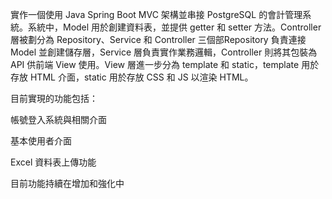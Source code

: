 
實作一個使用 Java Spring Boot MVC 架構並串接 PostgreSQL 的會計管理系統。系統中，Model 用於創建資料表，並提供 getter 和 setter 方法。Controller 層被劃分為 Repository、Service 和 Controller 三個部Repository 負責連接 Model 並創建儲存層，Service 層負責實作業務邏輯，Controller 則將其包裝為 API 供前端 View 使用。View 層進一步分為 template 和 static，template 用於存放 HTML 介面，static 用於存放 CSS 和 JS 以渲染 HTML。

目前實現的功能包括：

帳號登入系統與相關介面

基本使用者介面

Excel 資料表上傳功能

目前功能持續在增加和強化中


